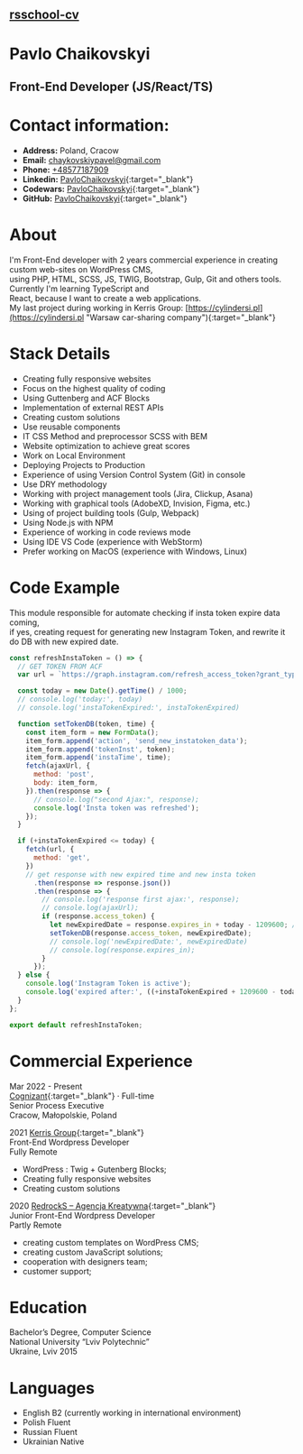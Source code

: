 ## [rsschool-cv](/rsschool-cv/cv)

# Pavlo Chaikovskyi

## Front-End Developer (JS/React/TS)

# Contact information: 

* **Address:** Poland, Cracow 
* **Email:** [chaykovskiypavel@gmail.com](mailto:chaykovskiypavel@gmail.com "mail me")
* **Phone:** [+48577187909](tel:+48577187909 "call me")
* **Linkedin:** [PavloChaikovskyi](https://www.linkedin.com/in/pavlochaikovskyi/ "My linkedin"){:target="_blank"}
* **Codewars:**  [PavloChaikovskyi](https://www.codewars.com/users/PavloChaikovskyi "My Profile on CodeWars"){:target="_blank"}
* **GitHub:** [PavloChaikovskyi](https://github.com/PavloChaikovskyi "My GitHub"){:target="_blank"}

# About

I'm Front-End developer with 2 years commercial experience in creating custom web-sites on WordPress CMS,  
using PHP, HTML, SCSS, JS, TWIG, Bootstrap, Gulp, Git and others tools. Currently I'm learning TypeScript and   
React, because I want to create a web applications.  
My last project during working in Kerris Group: [https://cylindersi.pl](https://cylindersi.pl "Warsaw car-sharing company"){:target="_blank"}

# Stack Details

* Creating fully responsive websites
* Focus on the highest quality of coding
* Using Guttenberg and ACF Blocks
* Implementation of external REST APIs
* Creating custom solutions
* Use reusable components
* IT CSS Method and preprocessor SCSS with BEM
* Website optimization to achieve great scores
* Work on Local Environment
* Deploying Projects to Production
* Experience of using Version Control System (Git) in console
* Use DRY methodology
* Working with project management tools (Jira, Clickup, Asana)
* Working with graphical tools (AdobeXD, Invision, Figma, etc.)
* Using of project building tools (Gulp, Webpack)
* Using Node.js with NPM
* Experience of working in code reviews mode
* Using IDE VS Code (experience with WebStorm)
* Prefer working on MacOS (experience with Windows, Linux)

# Code Example

This module responsible for automate  checking if insta token expire data coming,  
if yes, creating request for generating new Instagram Token, and rewrite it do DB with new expired date. 

```js
const refreshInstaToken = () => {
  // GET TOKEN FROM ACF
  var url = `https://graph.instagram.com/refresh_access_token?grant_type=ig_refresh_token&&access_token=${instaToken}`;

  const today = new Date().getTime() / 1000;
  // console.log('today:', today)
  // console.log('instaTokenExpired:', instaTokenExpired)

  function setTokenDB(token, time) {  
    const item_form = new FormData();
    item_form.append('action', 'send_new_instatoken_data');
    item_form.append('tokenInst', token);
    item_form.append('instaTime', time);
    fetch(ajaxUrl, {
      method: 'post',
      body: item_form,
    }).then(response => {
      // console.log("second Ajax:", response);
      console.log('Insta token was refreshed');
    });
  }

  if (+instaTokenExpired <= today) {
    fetch(url, {
      method: 'get',
    })
    // get response with new expired time and new insta token
      .then(response => response.json())
      .then(response => {
        // console.log('response first ajax:', response);
        // console.log(ajaxUrl);
        if (response.access_token) {
          let newExpiredDate = response.expires_in + today - 1209600; // expires date = response (seconds to expired ) + today(in seconds) - 1209600(2 weeks); 
          setTokenDB(response.access_token, newExpiredDate);
          // console.log('newExpiredDate:', newExpiredDate)
          // console.log(response.expires_in);
        }
      });
  } else {
    console.log('Instagram Token is active');
    console.log('expired after:', ((+instaTokenExpired + 1209600 - today) / 24 / 60 / 60).toFixed(), 'days');
  }
};

export default refreshInstaToken;
```

# Commercial Experience

Mar 2022 - Present  
[Cognizant](https://www.cognizant.com/pl/en "home page"){:target="_blank"} · Full-time  
Senior Process Executive  
Cracow, Małopolskie, Poland  

2021 [Kerris Group](https://kerris.pl/ "home page"){:target="_blank"}  
Front-End Wordpress Developer  
Fully Remote  
* WordPress : Twig + Gutenberg Blocks;
* Creating fully responsive websites
* Creating custom solutions

2020 [RedrockS – Agencja Kreatywna](https://redrocks.pl/ "home page"){:target="_blank"}  
Junior Front-End Wordpress Developer  
Partly Remote  
* creating custom templates on WordPress CMS;
* creating custom JavaScript solutions;
* cooperation with designers team;
* customer support;

# Education

Bachelor’s Degree, Computer Science  
National University “Lviv Polytechnic”  
Ukraine, Lviv 2015  

# Languages

* English B2 (currently working in international environment)
* Polish Fluent
* Russian Fluent
* Ukrainian Native